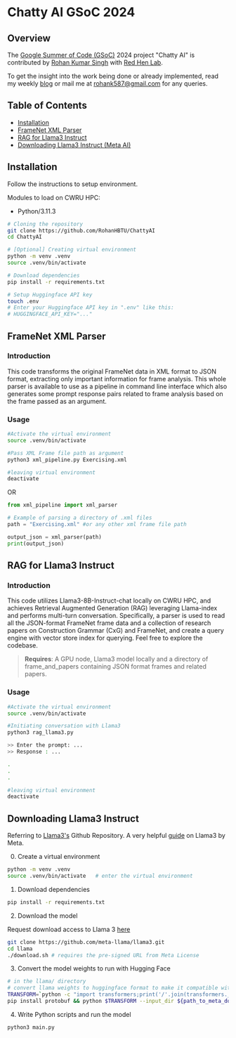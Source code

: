 # Chatty AI GSoC 2024

## Overview

The [Google Summer of Code (GSoC)](https://summerofcode.withgoogle.com/) 2024 project "Chatty AI" is contributed by [Rohan Kumar Singh](https://github.com/RohanHBTU) with [Red Hen Lab](https://www.redhenlab.org/home).

To get the insight into the work being done or already implemented, read my weekly [blog](https://medium.com/@rohank587/spending-the-summer-24-in-gsoc-with-red-hen-lab-5c8aade49026) or mail me at [rohank587@gmail.com](mailto:rohank587@gmail.com?subject=[GitHub]%20Source%20Han%20Sans) for any queries.

## Table of Contents

- [Installation](#installation)
- [FrameNet XML Parser](#framenet-xml-parser)
- [RAG for Llama3 Instruct](#rag-for-llama3-instruct)
- [Downloading Llama3 Instruct (Meta AI)](#downloading-llama3-instruct)

## Installation

Follow the instructions to setup environment.

Modules to load on CWRU HPC:
- Python/3.11.3

```bash
# Cloning the repository
git clone https://github.com/RohanHBTU/ChattyAI
cd ChattyAI

# [Optional] Creating virtual environment
python -m venv .venv
source .venv/bin/activate

# Download dependencies
pip install -r requirements.txt

# Setup Huggingface API key
touch .env
# Enter your Huggingface API key in ".env" like this:
# HUGGINGFACE_API_KEY="..."
```


## FrameNet XML Parser

### Introduction

This code transforms the original FrameNet data in XML format to JSON format, extracting only important information for frame analysis. This whole parser is available to use as a pipeline in command line interface which also generates some prompt response pairs related to frame analysis based on the frame passed as an argument.

### Usage

```bash
#Activate the virtual environment
source .venv/bin/activate

#Pass XML Frame file path as argument
python3 xml_pipeline.py Exercising.xml

#leaving virtual environment
deactivate
```
OR
```python
from xml_pipeline import xml_parser

# Example of parsing a directory of .xml files
path = "Exercising.xml" #or any other xml frame file path

output_json = xml_parser(path)
print(output_json)
```

## RAG for Llama3 Instruct

### Introduction

This code utilizes Llama3-8B-Instruct-chat locally on CWRU HPC, and achieves Retrieval Augmented Generation (RAG) leveraging Llama-index and performs multi-turn conversation. Specifically, a parser is used to read all the JSON-format FrameNet frame data and a collection of research papers on Construction Grammar (CxG) and FrameNet, and create a query engine with vector store index for querying. Feel free to explore the codebase. 

>**Requires**: A GPU node, Llama3 model locally and a directory of frame_and_papers containing JSON format frames and related papers.

### Usage

```bash
#Activate the virtual environment
source .venv/bin/activate

#Initiating conversation with Llama3
python3 rag_llama3.py

>> Enter the prompt: ...
>> Response : ...

.
.
.

#leaving virtual environment
deactivate
```

## Downloading Llama3 Instruct

Referring to [Llama3's](https://github.com/meta-llama/llama3) Github Repository. A very helpful [guide](https://github.com/meta-llama/llama-recipes/blob/main/recipes/quickstart/Running_Llama3_Anywhere/Running_Llama_on_HF_transformers.ipynb) on Llama3 by Meta.

0. Create a virtual environment
```bash
python -m venv .venv
source .venv/bin/activate   # enter the virtual environment
```
1. Download dependencies
```bash
pip install -r requirements.txt
```
2. Download the model 

Request download access to Llama 3 [here](https://llama.meta.com/llama-downloads)

```bash
git clone https://github.com/meta-llama/llama3.git
cd llama
./download.sh # requires the pre-signed URL from Meta License
```
3. Convert the model weights to run with Hugging Face
```bash
# in the llama/ directory
# convert llama weights to huggingface format to make it compatible with HF class
TRANSFORM=`python -c "import transformers;print('/'.join(transformers.__file__.split('/')[:-1])+'/models/llama/convert_llama_weights_to_hf.py')"`
pip install protobuf && python $TRANSFORM --input_dir ${path_to_meta_downloaded_model} --output_dir ${path_to_save_converted_hf_model} --model_size 8B --llama_version 3
```
4. Write Python scripts and run the model
```bash
python3 main.py
```
